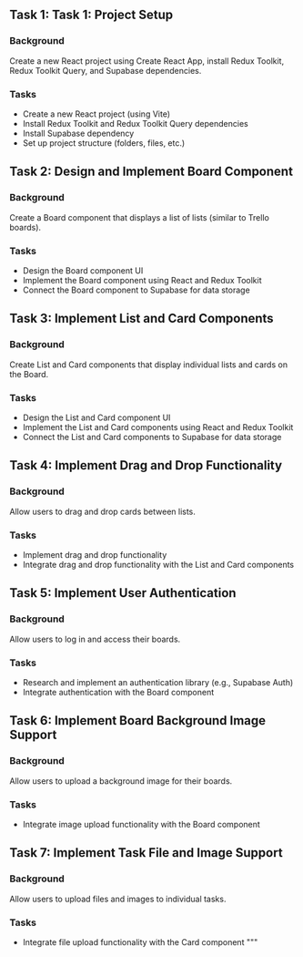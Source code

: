 ## Task 1: Task 1: Project Setup
### Background
Create a new React project using Create React App, install Redux Toolkit, Redux Toolkit Query, and Supabase dependencies.

### Tasks
- Create a new React project (using Vite)
- Install Redux Toolkit and Redux Toolkit Query dependencies
- Install Supabase dependency
- Set up project structure (folders, files, etc.)

## Task 2: Design and Implement Board Component
### Background
Create a Board component that displays a list of lists (similar to Trello boards).

### Tasks
- Design the Board component UI
- Implement the Board component using React and Redux Toolkit
- Connect the Board component to Supabase for data storage

## Task 3: Implement List and Card Components
### Background
Create List and Card components that display individual lists and cards on the Board.

### Tasks
- Design the List and Card component UI
- Implement the List and Card components using React and Redux Toolkit
- Connect the List and Card components to Supabase for data storage

## Task 4: Implement Drag and Drop Functionality
### Background
Allow users to drag and drop cards between lists.

### Tasks
- Implement drag and drop functionality
- Integrate drag and drop functionality with the List and Card components

## Task 5: Implement User Authentication
### Background
Allow users to log in and access their boards.

### Tasks
- Research and implement an authentication library (e.g., Supabase Auth)
- Integrate authentication with the Board component

## Task 6: Implement Board Background Image Support
### Background
Allow users to upload a background image for their boards.

### Tasks
- Integrate image upload functionality with the Board component

## Task 7: Implement Task File and Image Support
### Background
Allow users to upload files and images to individual tasks.

### Tasks
- Integrate file upload functionality with the Card component
"""